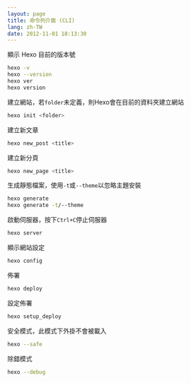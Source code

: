 ```yaml
---
layout: page
title: 命令列介面 (CLI)
lang: zh-TW
date: 2012-11-01 18:13:30
---
```


顯示 Hexo 目前的版本號

``` bash
hexo -v
hexo --version
hexo ver
hexo version
```

建立網站，若`folder`未定義，則Hexo會在目前的資料夾建立網站

``` bash
hexo init <folder>
```

建立新文章

``` bash
hexo new_post <title>
```

建立新分頁

``` bash
hexo new_page <title>
```

生成靜態檔案，使用`-t`或`--theme`以忽略主題安裝

``` bash
hexo generate
hexo generate -t/--theme
```

啟動伺服器，按下`Ctrl+C`停止伺服器

``` bash
hexo server
```

顯示網站設定

``` bash
hexo config
```

佈署

``` bash
hexo deploy
```

設定佈署

``` bash
hexo setup_deploy
```

安全模式，此模式下外掛不會被載入

``` bash
hexo --safe
```

除錯模式

``` bash
hexo --debug
```